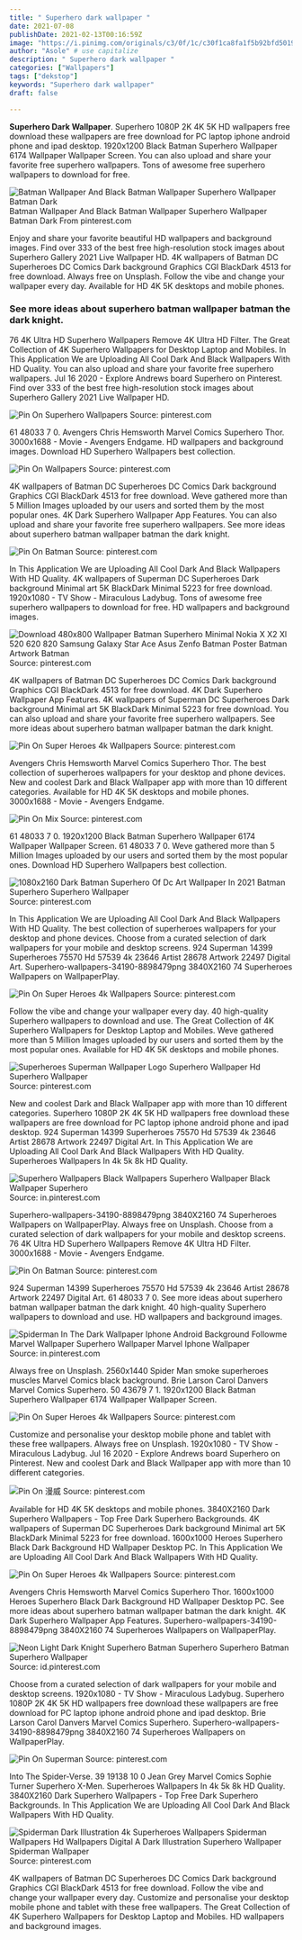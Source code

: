 ```yaml
---
title: " Superhero dark wallpaper "
date: 2021-07-08
publishDate: 2021-02-13T00:16:59Z
image: "https://i.pinimg.com/originals/c3/0f/1c/c30f1ca8fa1f5b92bfd50195354059c1.jpg"
author: "Asole" # use capitalize
description: " Superhero dark wallpaper "
categories: ["Wallpapers"]
tags: ["dekstop"]
keywords: "Superhero dark wallpaper"
draft: false

---
```



**Superhero Dark Wallpaper**. Superhero 1080P 2K 4K 5K HD wallpapers free download these wallpapers are free download for PC laptop iphone android phone and ipad desktop. 1920x1200 Black Batman Superhero Wallpaper 6174 Wallpaper Wallpaper Screen. You can also upload and share your favorite free superhero wallpapers. Tons of awesome free superhero wallpapers to download for free.

![Batman Wallpaper And Black Batman Wallpaper Superhero Wallpaper Batman Dark](https://i.pinimg.com/originals/5c/fb/2e/5cfb2e6054a0742df1eec049204b625f.jpg "Batman Wallpaper And Black Batman Wallpaper Superhero Wallpaper Batman Dark")
Batman Wallpaper And Black Batman Wallpaper Superhero Wallpaper Batman Dark From pinterest.com


Enjoy and share your favorite beautiful HD wallpapers and background images. Find over 333 of the best free high-resolution stock images about Superhero Gallery 2021 Live Wallpaper HD. 4K wallpapers of Batman DC Superheroes DC Comics Dark background Graphics CGI BlackDark 4513 for free download. Always free on Unsplash. Follow the vibe and change your wallpaper every day. Available for HD 4K 5K desktops and mobile phones.

### See more ideas about superhero batman wallpaper batman the dark knight.

76 4K Ultra HD Superhero Wallpapers Remove 4K Ultra HD Filter. The Great Collection of 4K Superhero Wallpapers for Desktop Laptop and Mobiles. In This Application We are Uploading All Cool Dark And Black Wallpapers With HD Quality. You can also upload and share your favorite free superhero wallpapers. Jul 16 2020 - Explore Andrews board Superhero on Pinterest. Find over 333 of the best free high-resolution stock images about Superhero Gallery 2021 Live Wallpaper HD.


![Pin On Superhero Wallpapers](https://i.pinimg.com/736x/b4/85/96/b485967d21b0679b937f27a14baf1f0f.jpg "Pin On Superhero Wallpapers")
Source: pinterest.com

61 48033 7 0. Avengers Chris Hemsworth Marvel Comics Superhero Thor. 3000x1688 - Movie - Avengers Endgame. HD wallpapers and background images. Download HD Superhero Wallpapers best collection.

![Pin On Wallpapers](https://i.pinimg.com/originals/e7/54/15/e75415b76ef465e5f58cb6815c2aec75.jpg "Pin On Wallpapers")
Source: pinterest.com

4K wallpapers of Batman DC Superheroes DC Comics Dark background Graphics CGI BlackDark 4513 for free download. Weve gathered more than 5 Million Images uploaded by our users and sorted them by the most popular ones. 4K Dark Superhero Wallpaper App Features. You can also upload and share your favorite free superhero wallpapers. See more ideas about superhero batman wallpaper batman the dark knight.

![Pin On Batman](https://i.pinimg.com/736x/ff/6d/f8/ff6df8cc5085bbb7e003efc59bbb84dc.jpg "Pin On Batman")
Source: pinterest.com

In This Application We are Uploading All Cool Dark And Black Wallpapers With HD Quality. 4K wallpapers of Superman DC Superheroes Dark background Minimal art 5K BlackDark Minimal 5223 for free download. 1920x1080 - TV Show - Miraculous Ladybug. Tons of awesome free superhero wallpapers to download for free. HD wallpapers and background images.

![Download 480x800 Wallpaper Batman Superhero Minimal Nokia X X2 Xl 520 620 820 Samsung Galaxy Star Ace Asus Zenfo Batman Poster Batman Artwork Batman](https://i.pinimg.com/564x/96/08/ac/9608ac367d8bfeb5053cbb807df8cd1b.jpg "Download 480x800 Wallpaper Batman Superhero Minimal Nokia X X2 Xl 520 620 820 Samsung Galaxy Star Ace Asus Zenfo Batman Poster Batman Artwork Batman")
Source: pinterest.com

4K wallpapers of Batman DC Superheroes DC Comics Dark background Graphics CGI BlackDark 4513 for free download. 4K Dark Superhero Wallpaper App Features. 4K wallpapers of Superman DC Superheroes Dark background Minimal art 5K BlackDark Minimal 5223 for free download. You can also upload and share your favorite free superhero wallpapers. See more ideas about superhero batman wallpaper batman the dark knight.

![Pin On Super Heroes 4k Wallpapers](https://i.pinimg.com/originals/cd/43/8a/cd438a2fa62cab1d87bb983b26d15499.jpg "Pin On Super Heroes 4k Wallpapers")
Source: pinterest.com

Avengers Chris Hemsworth Marvel Comics Superhero Thor. The best collection of superheroes wallpapers for your desktop and phone devices. New and coolest Dark and Black Wallpaper app with more than 10 different categories. Available for HD 4K 5K desktops and mobile phones. 3000x1688 - Movie - Avengers Endgame.

![Pin On Mix](https://i.pinimg.com/originals/74/c5/99/74c599dc059fc549881a7363e51f671e.jpg "Pin On Mix")
Source: pinterest.com

61 48033 7 0. 1920x1200 Black Batman Superhero Wallpaper 6174 Wallpaper Wallpaper Screen. 61 48033 7 0. Weve gathered more than 5 Million Images uploaded by our users and sorted them by the most popular ones. Download HD Superhero Wallpapers best collection.

![1080x2160 Dark Batman Superhero Of Dc Art Wallpaper In 2021 Batman Superhero Superhero Wallpaper](https://i.pinimg.com/originals/c3/a1/88/c3a1881b78626b19d46bdc92c96694b4.jpg "1080x2160 Dark Batman Superhero Of Dc Art Wallpaper In 2021 Batman Superhero Superhero Wallpaper")
Source: pinterest.com

In This Application We are Uploading All Cool Dark And Black Wallpapers With HD Quality. The best collection of superheroes wallpapers for your desktop and phone devices. Choose from a curated selection of dark wallpapers for your mobile and desktop screens. 924 Superman 14399 Superheroes 75570 Hd 57539 4k 23646 Artist 28678 Artwork 22497 Digital Art. Superhero-wallpapers-34190-8898479png 3840X2160 74 Superheroes Wallpapers on WallpaperPlay.

![Pin On Super Heroes 4k Wallpapers](https://i.pinimg.com/originals/b7/45/e0/b745e0aa32ca59cafb7b9ac28ad59a61.jpg "Pin On Super Heroes 4k Wallpapers")
Source: pinterest.com

Follow the vibe and change your wallpaper every day. 40 high-quality Superhero wallpapers to download and use. The Great Collection of 4K Superhero Wallpapers for Desktop Laptop and Mobiles. Weve gathered more than 5 Million Images uploaded by our users and sorted them by the most popular ones. Available for HD 4K 5K desktops and mobile phones.

![Superheroes Superman Wallpaper Logo Superhero Wallpaper Hd Superhero Wallpaper](https://i.pinimg.com/originals/7f/d7/c7/7fd7c7829553f7811027efd3a496319b.jpg "Superheroes Superman Wallpaper Logo Superhero Wallpaper Hd Superhero Wallpaper")
Source: pinterest.com

New and coolest Dark and Black Wallpaper app with more than 10 different categories. Superhero 1080P 2K 4K 5K HD wallpapers free download these wallpapers are free download for PC laptop iphone android phone and ipad desktop. 924 Superman 14399 Superheroes 75570 Hd 57539 4k 23646 Artist 28678 Artwork 22497 Digital Art. In This Application We are Uploading All Cool Dark And Black Wallpapers With HD Quality. Superheroes Wallpapers In 4k 5k 8k HD Quality.

![Superhero Wallpapers Black Wallpapers Superhero Wallpaper Black Wallpaper Superhero](https://i.pinimg.com/236x/9c/c1/19/9cc119dcc97e0ccf0816cb6973ff75f0.jpg "Superhero Wallpapers Black Wallpapers Superhero Wallpaper Black Wallpaper Superhero")
Source: in.pinterest.com

Superhero-wallpapers-34190-8898479png 3840X2160 74 Superheroes Wallpapers on WallpaperPlay. Always free on Unsplash. Choose from a curated selection of dark wallpapers for your mobile and desktop screens. 76 4K Ultra HD Superhero Wallpapers Remove 4K Ultra HD Filter. 3000x1688 - Movie - Avengers Endgame.

![Pin On Batman](https://i.pinimg.com/564x/7a/cd/a7/7acda7894c93de7e067e620b8e4120ee.jpg "Pin On Batman")
Source: pinterest.com

924 Superman 14399 Superheroes 75570 Hd 57539 4k 23646 Artist 28678 Artwork 22497 Digital Art. 61 48033 7 0. See more ideas about superhero batman wallpaper batman the dark knight. 40 high-quality Superhero wallpapers to download and use. HD wallpapers and background images.

![Spiderman In The Dark Wallpaper Iphone Android Background Followme Marvel Wallpaper Superhero Wallpaper Marvel Iphone Wallpaper](https://i.pinimg.com/originals/11/b0/19/11b019319434cf72abc34429e70d280e.jpg "Spiderman In The Dark Wallpaper Iphone Android Background Followme Marvel Wallpaper Superhero Wallpaper Marvel Iphone Wallpaper")
Source: in.pinterest.com

Always free on Unsplash. 2560x1440 Spider Man smoke superheroes muscles Marvel Comics black background. Brie Larson Carol Danvers Marvel Comics Superhero. 50 43679 7 1. 1920x1200 Black Batman Superhero Wallpaper 6174 Wallpaper Wallpaper Screen.

![Pin On Super Heroes 4k Wallpapers](https://i.pinimg.com/originals/e2/4b/91/e24b910d7f17fc318cb67d09a9d762d8.jpg "Pin On Super Heroes 4k Wallpapers")
Source: pinterest.com

Customize and personalise your desktop mobile phone and tablet with these free wallpapers. Always free on Unsplash. 1920x1080 - TV Show - Miraculous Ladybug. Jul 16 2020 - Explore Andrews board Superhero on Pinterest. New and coolest Dark and Black Wallpaper app with more than 10 different categories.

![Pin On 漫威](https://i.pinimg.com/originals/87/4c/be/874cbe3dd52e302e68078faa20fcfae3.jpg "Pin On 漫威")
Source: pinterest.com

Available for HD 4K 5K desktops and mobile phones. 3840X2160 Dark Superhero Wallpapers - Top Free Dark Superhero Backgrounds. 4K wallpapers of Superman DC Superheroes Dark background Minimal art 5K BlackDark Minimal 5223 for free download. 1600x1000 Heroes Superhero Black Dark Background HD Wallpaper Desktop PC. In This Application We are Uploading All Cool Dark And Black Wallpapers With HD Quality.

![Pin On Super Heroes 4k Wallpapers](https://i.pinimg.com/originals/89/d8/e9/89d8e9574c78447567731a9a695af611.jpg "Pin On Super Heroes 4k Wallpapers")
Source: pinterest.com

Avengers Chris Hemsworth Marvel Comics Superhero Thor. 1600x1000 Heroes Superhero Black Dark Background HD Wallpaper Desktop PC. See more ideas about superhero batman wallpaper batman the dark knight. 4K Dark Superhero Wallpaper App Features. Superhero-wallpapers-34190-8898479png 3840X2160 74 Superheroes Wallpapers on WallpaperPlay.

![Neon Light Dark Knight Superhero Batman Superhero Superhero Batman Superhero Wallpaper](https://i.pinimg.com/originals/4c/77/34/4c77341d8a147893b8639b0c4e381100.jpg "Neon Light Dark Knight Superhero Batman Superhero Superhero Batman Superhero Wallpaper")
Source: id.pinterest.com

Choose from a curated selection of dark wallpapers for your mobile and desktop screens. 1920x1080 - TV Show - Miraculous Ladybug. Superhero 1080P 2K 4K 5K HD wallpapers free download these wallpapers are free download for PC laptop iphone android phone and ipad desktop. Brie Larson Carol Danvers Marvel Comics Superhero. Superhero-wallpapers-34190-8898479png 3840X2160 74 Superheroes Wallpapers on WallpaperPlay.

![Pin On Superman](https://i.pinimg.com/originals/51/87/cf/5187cff4ed6377cb37b62104deeea98a.jpg "Pin On Superman")
Source: pinterest.com

Into The Spider-Verse. 39 19138 10 0 Jean Grey Marvel Comics Sophie Turner Superhero X-Men. Superheroes Wallpapers In 4k 5k 8k HD Quality. 3840X2160 Dark Superhero Wallpapers - Top Free Dark Superhero Backgrounds. In This Application We are Uploading All Cool Dark And Black Wallpapers With HD Quality.

![Spiderman Dark Illustration 4k Superheroes Wallpapers Spiderman Wallpapers Hd Wallpapers Digital A Dark Illustration Superhero Wallpaper Spiderman Wallpaper](https://i.pinimg.com/originals/c3/0f/1c/c30f1ca8fa1f5b92bfd50195354059c1.jpg "Spiderman Dark Illustration 4k Superheroes Wallpapers Spiderman Wallpapers Hd Wallpapers Digital A Dark Illustration Superhero Wallpaper Spiderman Wallpaper")
Source: pinterest.com

4K wallpapers of Batman DC Superheroes DC Comics Dark background Graphics CGI BlackDark 4513 for free download. Follow the vibe and change your wallpaper every day. Customize and personalise your desktop mobile phone and tablet with these free wallpapers. The Great Collection of 4K Superhero Wallpapers for Desktop Laptop and Mobiles. HD wallpapers and background images.

